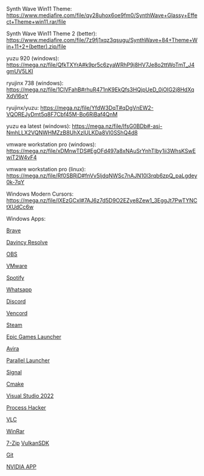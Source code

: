 Synth Wave Win11 Theme: https://www.mediafire.com/file/qy28uhox6oe9fm0/SynthWave+Glassy+Effect+Theme+win11.rar/file

Synth Wave Win11 Theme 2 (better): https://www.mediafire.com/file/7z9fj1xqz3qsugu/SynthWave+84+Theme+Win+11+2+(better).zip/file

yuzu 920 (windows): https://mega.nz/file/QfkTXYrA#k9pr5c6zyaWRhP9j8HV7Je8o2ttWoTmT_J4gmUV5LKI

ryujinx 738 (windows): https://mega.nz/file/1ClVFahB#rhuR471nK9EkQfs3HQjpUeD_0iOIG2j8HdXqXdVl6qY

ryujinx/yuzu: https://mega.nz/file/YfdW3DqT#qDgVnEW2-VQOREJyDmt5q8F7Cbf45M-Bo6RiBaf4QnM

yuzu ea latest (windows): https://mega.nz/file/IfsG0BDb#-asi-NmhLLX2VQNWHMZzB8UhXzlULKDa8VI0SShQ4d8

vmware workstation pro (windows): https://mega.nz/file/xDMnwTDS#EgOFd497a8xNAuSrYnhTIby1ii3WhsKSwEwiT2W4vF4

vmware workstation pro (linux): https://mega.nz/file/Rf0SBRjD#fnVv5ljdqNWSc7nAJN10l3rqb6zpQ_paLgdey0k-7qY

Windows Modern Cursors: https://mega.nz/file/IXEzGCxI#7AJ6z7d5D9O2EZye8Zew1_3EggJt7PwTYNCtXUdCc6w

Windows Apps:

[Brave](https://brave.com/de/download/)

[Davincy Resolve](https://www.blackmagicdesign.com/de/products/davinciresolve/)

[OBS](https://obsproject.com/download)

[VMware](https://support.broadcom.com/group/ecx/productdownloads?subfamily=VMware+Workstation+Pro)

[Spotify](https://www.spotify.com/de/download/windows/)

[Whatsapp](https://www.whatsapp.com/download)

[Discord](https://discord.com/)

[Vencord](https://vencord.dev/download/)

[Steam](https://store.steampowered.com/about/)

[Epic Games Launcher](https://store.epicgames.com/de/download)

[Avira](https://www.avira.com/de)

[Parallel Launcher](https://parallel-launcher.ca/)

[Signal](https://signal.org/de/download/)

[Cmake](https://cmake.org/download/)

[Visual Studio 2022](https://visualstudio.microsoft.com/de/downloads/)

[Process Hacker](https://processhacker.sourceforge.io/downloads.php)

[VLC](https://www.videolan.org/vlc/)

[WinRar](https://www.winrar.de/downld.php)

[7-Zip](https://www.7-zip.org/download.html)
[VulkanSDK](https://vulkan.lunarg.com/sdk/home#windows)

[Git](https://git-scm.com/downloads/win)

[NVIDIA APP](https://www.nvidia.com/de-de/software/nvidia-app/)
[]()
[]()
[]()
[]()
[]()
[]()
